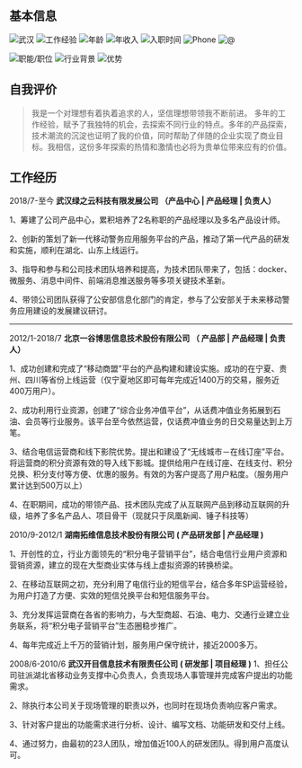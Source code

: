 ## 基本信息
![武汉](https://img.shields.io/badge/现住址-武汉-yellow) 
![工作经验](https://img.shields.io/badge/工作经验-11-blue)
![年龄](https://img.shields.io/badge/年龄-36岁-green)
![年收入](https://img.shields.io/badge/年收入-20万-blue)
![入职时间](http://img.shields.io/badge/入职时间-一周内-yellow)
![Phone](http://img.shields.io/badge/phone-18627866090-green)
![@](http://img.shields.io/badge/email-18627866090@163.com-green)


![职能/职位](http://img.shields.io/badge/职能/职位-产品经理-green)
![行业背景](http://img.shields.io/badge/职能/行业背景-计算机软件|政府行业|电信|互联网|电子商务-blue)
![优势](http://img.shields.io/badge/职能/优势-技术背景|多领域专家|沟通能力-blue)


## 自我评价
> 我是一个对理想有着执着追求的人，坚信理想带领我不断前进。
多年的工作经验，赋予了我独特的机会，去探索不同行业的特点。多年的产品探索，技术潮流的沉淀也证明了我的价值，同时帮助了伴随的企业实现了商业目标。我相信，这份多年探索的热情和激情也必将为贵单位带来应有的价值。

## 工作经历
2018/7-至今 **武汉绿之云科技有限发展公司 （产品中心 | 产品经理 | 负责人）**

1、筹建了公司产品中心，累积培养了2名称职的产品经理以及多名产品设计师。

2、创新的策划了新一代移动警务应用服务平台的产品，推动了第一代产品的研发和实施，顺利在湖北、山东上线运行。 

3、指导和参与和公司技术团队培养和提高，为技术团队带来了，包括：docker、微服务、消息中间件、前端消息推送服务等多项关键技术革新。   

4、带领公司团队获得了公安部信息化部门的肯定，参与了公安部关于未来移动警务应用建设的发展建议研讨。 

----

2012/1-2018/7 **北京一谷博思信息技术股份有限公司 （ 产品部 | 产品经理 | 负责人）**

1、成功创建和完成了“移动商盟”平台的产品构建和建设实施。成功的在宁夏、贵州、四川等省份上线运营（仅宁夏地区即可每年完成近1400万的交易，服务近400万用户）。

2、成功利用行业资源，创建了“综合业务冲值平台”，从话费冲值业务拓展到石油、会员等行业服务。该平台至今依然运营，仅话费冲值业务的日交易量达到上万笔。

3、结合电信运营商和线下影院优势。提出和建设了“无线城市－在线订座”平台。将运营商的积分资源有效的导入线下影城。提供给用户在线订座、在线支付、积分兑换、积分支付等方便、优惠的服务。有效的为客户提高了用户粘度。（服务用户累计达到500万以上）

4、在职期间，成功的带领产品、技术团队完成了从互联网产品到移动互联网的升级，培养了多名产品人、项目骨干（现就只于凤凰新闻、锤子科技等）

2010/9-2012/1  **湖南拓维信息技术股份有限公司 ( 产品研发部 | 产品经理 )**

1、开创性的立，行业方面领先的“积分电子营销平台”，结合电信行业用户资源和营销资源，建立的现在大型商业实体与线上虚拟资源的转换桥梁。

2、在移动互联网之初，充分利用了电信行业的短信平台，结合多年SP运营经验，为用户打造了方便、实效的短信兑换平台和短信服务平台。

3、充分发挥运营商在各省的影响力，与大型商超、石油、电力、交通行业建立业务联系，将“积分电子营销平台”生态圈稳步推广。

4、每年完成近上千万的营销计划，服务用户保守统计，接近2000多万。

2008/6-2010/6 **武汉开目信息技术有限责任公司 ( 研发部 | 项目经理 )**
1、担任公司驻派湖北省移动业务支撑中心负责人，负责现场人事管理并完成客户提出的功能需求。

2、除执行本公司关于现场管理的职责以外，也同时在现场负责响应客户需求。

3、针对客户提出的功能需求进行分析、设计、编写文档、功能研发和交付上线。

4、通过努力，由最初的23人团队，增加值近100人的研发团队。得到用户高度认可。
